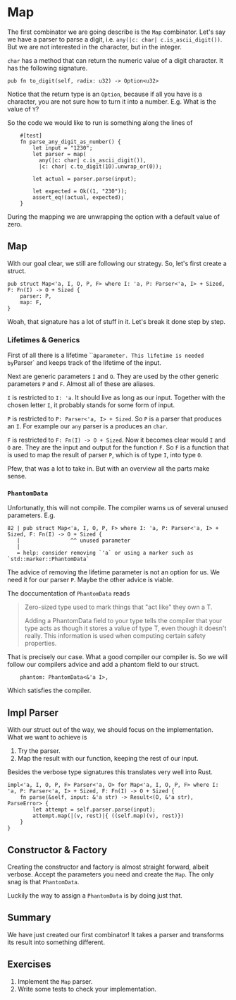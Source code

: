 # Map
The first combinator we are going describe is the `Map` combinator.
Let's say we have a parser to parse a digit, i.e.
`any(|c: char| c.is_ascii_digit())`. But we are not interested in the
character, but in the integer.

`char` has a method that can return the numeric value of a digit
character. It has the following signature. 

```
pub fn to_digit(self, radix: u32) -> Option<u32>
```

Notice that the return type is an `Option`, because if all you have is
a character, you are not sure how to turn it into a number. E.g. What
is the value of `Y`?

So the code we would like to run is something along the lines of

```
    #[test]
    fn parse_any_digit_as_number() {
        let input = "1230";
        let parser = map(
          any(|c: char| c.is_ascii_digit()), 
          |c: char| c.to_digit(10).unwrap_or(0));

        let actual = parser.parse(input);

        let expected = Ok((1, "230"));
        assert_eq!(actual, expected);
    }
```

During the mapping we are unwrapping the option with a default value of
zero.

## Map
With our goal clear, we still are following our strategy. So, let's first
create a struct.

```
pub struct Map<'a, I, O, P, F> where I: 'a, P: Parser<'a, I> + Sized, F: Fn(I) -> O + Sized {
    parser: P,
    map: F,
}
```

Woah, that signature has a lot of stuff in it. Let's break it done step by step.

### Lifetimes & Generics
First of all there is a lifetime ``a` parameter. This lifetime is needed by
`Parser` and keeps track of the lifetime of the input.

Next are generic parameters `I` and `O`. They are used by the other generic
parameters `P` and `F`.  Almost all of these are aliases.

`I` is restricted to `I: 'a`. It should live as long as our input. Together
with the chosen letter `I`, it probably stands for some form of input.

`P` is restricted to `P: Parser<'a, I> + Sized`. So `P` is a parser that
produces an `I`. For example our `any` parser is a produces an `char`.

`F` is restricted to `F: Fn(I) -> O + Sized`. Now it becomes clear would
`I` and `O` are. They are the input and output for the function `F`. So
`F` is a function that is used to map the result of parser `P`, which is
of type `I`, into type `O`.

Pfew, that was a lot to take in. But with an overview all the parts make
sense.  

### `PhantomData`
Unfortunatly, this will not compile. The compiler warns us of several
unused parameters. E.g.

```plain
82 | pub struct Map<'a, I, O, P, F> where I: 'a, P: Parser<'a, I> + Sized, F: Fn(I) -> O + Sized {
   |                ^^ unused parameter
   |
   = help: consider removing `'a` or using a marker such as `std::marker::PhantomData`
```

The advice of removing the lifetime parameter is not an option for us.
We need it for our parser `P`. Maybe the other advice is viable.

The doccumentation of `PhantomData` reads

> Zero-sized type used to mark things that "act like" they own a T.
>
> Adding a PhantomData<T> field to your type tells the compiler that 
> your type acts as though it stores a value of type T, even though
> it doesn't really. This information is used when computing certain 
> safety properties.

That is precisely our case. What a good compiler our compiler is. So
we will follow our compilers advice and add a phantom field to our
struct.

```
    phantom: PhantomData<&'a I>,
```

Which satisfies the compiler.

## Impl Parser
With our struct out of the way, we should focus on the implementation.
What we want to achieve is

1. Try the parser.
2. Map the result with our function, keeping the rest of our input.

Besides the verbose type signatures this translates very well into Rust.

```
impl<'a, I, O, P, F> Parser<'a, O> for Map<'a, I, O, P, F> where I: 'a, P: Parser<'a, I> + Sized, F: Fn(I) -> O + Sized {
    fn parse(&self, input: &'a str) -> Result<(O, &'a str), ParseError> {
        let attempt = self.parser.parse(input);
        attempt.map(|(v, rest)|{ ((self.map)(v), rest)})
    }
}
```

## Constructor & Factory
Creating the constructor and factory is almost straight forward, albeit
verbose. Accept the parameters you need and create the `Map`. The only
snag is that `PhantomData`.

Luckily the way to assign a `PhantomData` is by doing just that.

## Summary
We have just created our first combinator! It takes a parser and transforms
its result into something different.

## Exercises
1. Implement the `Map` parser.
2. Write some tests to check your implementation.
